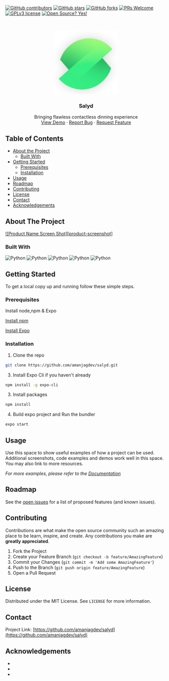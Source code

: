 [![GitHub contributors](https://img.shields.io/github/contributors/amanjagdev/salyd.svg)](https://github.com/amanjagdev/salyd/graphs/contributors/)
[![GitHub stars](https://img.shields.io/github/stars/amanjagdev/salyd.svg?style=social&label=Star&maxAge=2592000)](https://github.com/amanjagdev/salyd/stargazers/)
[![GitHub forks](https://img.shields.io/github/forks/amanjagdev/salyd.svg?style=social&label=Fork&maxAge=2592000)](https://github.com/amanjagdev/salyd/network/)
[![PRs Welcome](https://img.shields.io/badge/PRs-welcome-brightgreen.svg?style=flat-square)](http://makeapullrequest.com)
[![GPLv3 license](https://img.shields.io/badge/License-GPLv3-blue.svg)](http://perso.crans.org/besson/LICENSE.html)
[![Open Source? Yes!](https://badgen.net/badge/Open%20Source%20%3F/Yes%21/blue?icon=github)](https://github.com/amanjagdev/salyd/badges/)

<!-- PROJECT LOGO -->
<br />
<p align="center">
  <a href="https://github.com/amanjagdev/salyd">
    <img src="assets/logo.jpg" alt="Logo" width="200" height="200">
  </a>

  <h3 align="center">Salyd</h3>

  <p align="center">
    Bringing flawless contactless dinning experience 
    <br />
    <a href="https://github.com/amanjagdev/salyd/issues">View Demo</a>
    ·
    <a href="https://github.com/amanjagdev/salyd/issues">Report Bug</a>
    ·
    <a href="https://github.com/amanjagdev/salyd/issues">Request Feature</a>
  </p>
</p>

<!-- TABLE OF CONTENTS -->

## Table of Contents

-   [About the Project](#about-the-project)
    -   [Built With](#built-with)
-   [Getting Started](#getting-started)
    -   [Prerequisites](#prerequisites)
    -   [Installation](#installation)
-   [Usage](#usage)
-   [Roadmap](#roadmap)
-   [Contributing](#contributing)
-   [License](#license)
-   [Contact](#contact)
-   [Acknowledgements](#acknowledgements)

<!-- ABOUT THE PROJECT -->

## About The Project

[![Product Name Screen Shot][product-screenshot]](https://example.com)




### Built With

<img alt="Python" src="https://img.shields.io/badge/Runs%20with%20Expo-4630EB.svg?style=flat&logo=EXPO&labelColor=f3f3f3&logoColor=000">

<img alt="Python" src="https://img.shields.io/badge/-JavaScript-F7DF1E?style=flat-square&logo=javascript&logoColor=black">

<img alt="Python" src="https://img.shields.io/badge/-MongoDB-47A248?style=flat-square&logo=MongoDB&logoColor=white" />

<img alt="Python" src="https://img.shields.io/badge/-React-61DAFB?style=flat-square&logo=react&logoColor=white" />

<img alt="Python" src="https://img.shields.io/badge/-Node.js-339933?style=flat-square&logo=node.js&logoColor=white" />


<!-- GETTING STARTED -->

## Getting Started

To get a local copy up and running follow these simple steps.

### Prerequisites

Install node,npm & Expo

[Install npm](https://www.npmjs.com/get-npm)

[Install Expo](https://docs.expo.io/)

### Installation

1. Clone the repo

```sh
git clone https://github.com/amanjagdev/salyd.git
```

3. Install Expo Cli if you haven't already

```sh
npm install -g expo-cli
```

3. Install packages

```sh
npm install
```

4. Build expo project and Run the bundler

```sh
expo start
```

<!-- USAGE EXAMPLES -->

## Usage

Use this space to show useful examples of how a project can be used. Additional screenshots, code examples and demos work well in this space. You may also link to more resources.

_For more examples, please refer to the [Documentation](https://example.com)_

<!-- ROADMAP -->

## Roadmap

See the [open issues](https://github.com/amanjagdev/salyd/issues) for a list of proposed features (and known issues).

<!-- CONTRIBUTING -->

## Contributing

Contributions are what make the open source community such an amazing place to be learn, inspire, and create. Any contributions you make are **greatly appreciated**.

1. Fork the Project
2. Create your Feature Branch (`git checkout -b feature/AmazingFeature`)
3. Commit your Changes (`git commit -m 'Add some AmazingFeature'`)
4. Push to the Branch (`git push origin feature/AmazingFeature`)
5. Open a Pull Request

<!-- LICENSE -->

## License

Distributed under the MIT License. See `LICENSE` for more information.

<!-- CONTACT -->

## Contact

<!-- <Names> -->

Project Link: [https://github.com/amanjagdev/salyd](https://github.com/amanjagdev/salyd)

<!-- ACKNOWLEDGEMENTS -->

## Acknowledgements

-   []()
-   []()
-   []()
